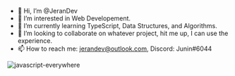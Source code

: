 - 👋 Hi, I’m @JeranDev
- 👀 I’m interested in Web Developement.
- 🌱 I’m currently learning TypeScript, Data Structures, and Algorithms.
- 💞️ I’m looking to collaborate on whatever project, hit me up, I can use the experience.
- 📫 How to reach me: jerandev@outlook.com, Discord: Junin#6044

![javascript-everywhere](https://codelabs.solace.dev/codelabs/solace-js-mqtt-pg/img/9918d6ec4a2beb30.png)
